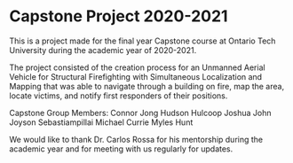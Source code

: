 # Capstone Project 2020-2021

This is a project made for the final year Capstone course at Ontario Tech University during the academic year of 2020-2021.

The project consisted of the creation process for an Unmanned Aerial Vehicle for Structural Firefighting with Simultaneous Localization and Mapping 
that was able to navigate through a building on fire, map the area, locate victims, and notify first responders of their positions.

Capstone Group Members:
Connor Jong
Hudson Hulcoop
Joshua John
Joyson Sebastiampillai
Michael Currie
Myles Hunt

We would like to thank Dr. Carlos Rossa for his mentorship during the academic year and for meeting with us regularly for updates.
